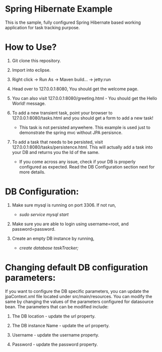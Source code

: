 Spring Hibernate Example
=========================

This is the sample, fully configured Spring Hibernate based working application for task tracking purpose.


How to Use?
============
1. Git clone this repository.

2. Import into eclipse.

3. Right click -> Run As -> Maven build... -> jetty:run

4. Head over to 127.0.0.1:8080, You should get the welcome page.

5. You can also visit 127.0.0.1:8080/greeting.html - You should get the Hello World! message.

6. To add a new transient task, point your browser to 127.0.0.1:8080/tasks.html and you should get a form to add a new task!
    * This task is not persisted anywehere. This example is used just to demonstrate the spring mvc without JPA persisnce.

8. To add a task that needs to be persisted, visit 127.0.0.1:8080/tasks/persistence.html. This will actually add a task into your DB and returns you the Id of the same.
    * If you come across any issue, check if your DB is properly configured as expected. Read the DB Configuration section next for more details.


DB Configuration:
=================
1. Make sure mysql is running on port 3306. If not run, 
    * _sudo service mysql start_

2. Make sure you are able to login using username=root, and password=password.

3. Create an empty DB instance by running, 
    * _create database taskTracker;_


Changing default DB configuration parameters:
=============================================
If you want to configure the DB specific parameters, you can update the jpaContext.xml file located under src/main/resources. You can modify the same by changing the values of the parameters configured for datasource bean. The parameters that can be modified include:

1. The DB location - update the url property.

2. The DB instance Name - update the url property.

3. Username - update the username property.

4. Password - update the password property.



